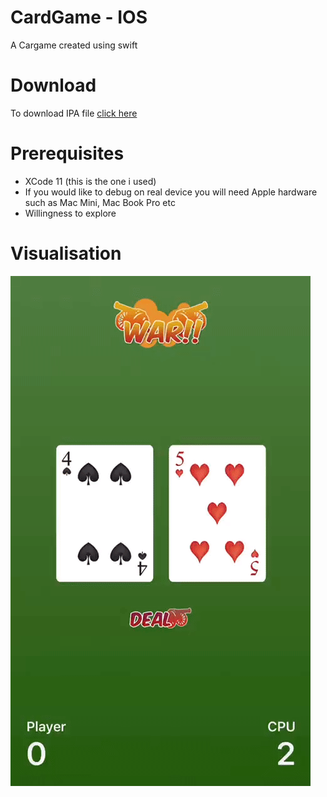 # CardGame - IOS
A Cargame created using swift

# Download 
To download IPA file [click here](https://github.com/mashaole/CardGame/raw/master/download/Helloworld1.ipa)

# Prerequisites
 * XCode 11 (this is the one i used)
 * If you would like to debug on real device you will need Apple hardware such as Mac Mini, Mac Book Pro etc
 * Willingness to explore 

# Visualisation
![alt-text](https://github.com/mashaole/CardGame/blob/master/cardgame.gif)
